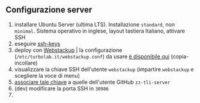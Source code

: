 ## Configurazione server

1. installare Ubuntu Server (ultima LTS). Installazione `standard`, non `minimal`. Sistema operativo in inglese, layout tastiera Italiano, attivare SSH
2. eseguire [ssh-keys](https://github.com/ZaneCEO/ssh-keys)
3. deploy con [Webstackup](https://github.com/TurboLabIt/webstackup) | la configurazione (`/etc/turbolab.it/webstackup.conf`) da usare [è disponibile qui](https://github.com/TurboLabIt/TurboLab.it/blob/main/config/custom/webstackup.conf) (copia-incollare)
4. visualizzare la chiave SSH dell'utente `webstackup` (impartire `webstackup` e scegliere la voce di menu)
5. [associare tale chiave](https://github.com/settings/keys) a quelle dell'utente GitHub `zz-tli-server`
6. (dev) modificare la porta SSH in `30986`
7. 
